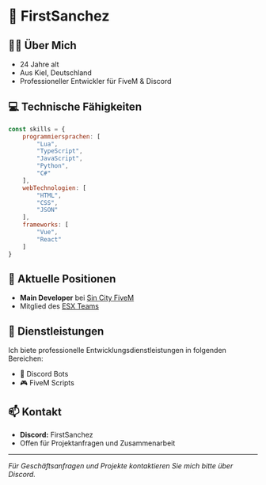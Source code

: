 # 👋 FirstSanchez

## 🧑‍💻 Über Mich
- 24 Jahre alt
- Aus Kiel, Deutschland
- Professioneller Entwickler für FiveM & Discord

## 💻 Technische Fähigkeiten
```javascript
const skills = {
    programmiersprachen: [
        "Lua",
        "TypeScript",
        "JavaScript",
        "Python",
        "C#"
    ],
    webTechnologien: [
        "HTML",
        "CSS",
        "JSON"
    ],
    frameworks: [
        "Vue",
        "React"
    ]
}
```

## 🚀 Aktuelle Positionen
- **Main Developer** bei [Sin City FiveM](https://discord.gg/sincityrp)
- Mitglied des [ESX Teams](https://discord.gg/esx-hub)

## 💼 Dienstleistungen
Ich biete professionelle Entwicklungsdienstleistungen in folgenden Bereichen:
- 🤖 Discord Bots
- 🎮 FiveM Scripts

## 📫 Kontakt
- **Discord:** FirstSanchez
- Offen für Projektanfragen und Zusammenarbeit

---
*Für Geschäftsanfragen und Projekte kontaktieren Sie mich bitte über Discord.*
